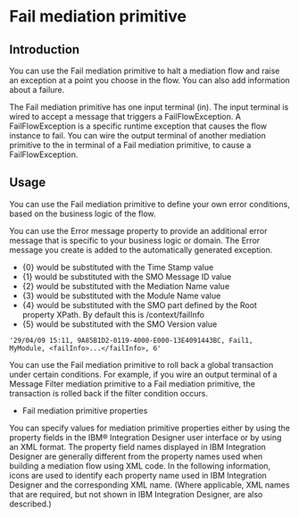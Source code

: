 # Fail mediation primitive

## Introduction

You can use the Fail mediation
primitive to halt a mediation flow and raise an exception at a point
you choose in the flow. You can also add information about a failure.

The
Fail mediation primitive has one input terminal (in).
The input terminal is wired to accept a message that triggers a FailFlowException.
A FailFlowException is a specific runtime exception
that causes the flow instance to fail. You can wire the output terminal
of another mediation primitive to the in terminal
of a Fail mediation primitive, to cause a FailFlowException.

## Usage

You can use the Fail mediation primitive
to define your own error conditions, based on the business logic of
the flow.

You can use the Error message property
to provide an additional error message that is specific to your business
logic or domain. The Error message you create is
added to the automatically generated exception.

- {0} would be substituted with the Time Stamp value
- {1} would be substituted with the SMO Message ID value
- {2} would be substituted with the Mediation Name value
- {3} would be substituted with the Module Name value
- {4} would be substituted with the SMO part defined by the Root
property XPath. By default this is /context/failInfo
- {5} would be substituted with the SMO Version value

```
'29/04/09 15:11, 9A85B1D2-0119-4000-E000-13E4091443BC, Fail1, MyModule, <failInfo>...</failInfo>, 6'
```

You
can use the Fail mediation primitive to roll back a global transaction
under certain conditions. For example, if you wire an output terminal
of a Message Filter mediation primitive to a Fail mediation primitive,
the transaction is rolled back if the filter condition occurs.

- Fail mediation primitive properties

You can specify values for mediation primitive properties either by using the property fields in the IBM® Integration Designer user interface or by using an XML format. The property field names displayed in IBM Integration Designer are generally different from the property names used when building a mediation flow using XML code. In the following information, icons are used to identify each property name used in IBM Integration Designer and the corresponding XML name. (Where applicable, XML names that are required, but not shown in IBM Integration Designer, are also described.)